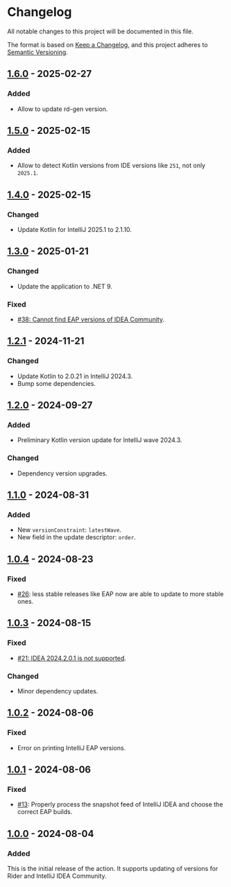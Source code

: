 <!--
SPDX-FileCopyrightText: 2024-2025 Friedrich von Never <friedrich@fornever.me>

SPDX-License-Identifier: MIT
-->

Changelog
=========

All notable changes to this project will be documented in this file.

The format is based on [Keep a Changelog](https://keepachangelog.com/en/1.0.0/), and this project adheres to [Semantic Versioning](https://semver.org/spec/v2.0.0.html).

## [1.6.0] - 2025-02-27
### Added
- Allow to update rd-gen version.

## [1.5.0] - 2025-02-15
### Added
- Allow to detect Kotlin versions from IDE versions like `251`, not only `2025.1`.

## [1.4.0] - 2025-02-15
### Changed
- Update Kotlin for IntelliJ 2025.1 to 2.1.10.

## [1.3.0] - 2025-01-21
### Changed
- Update the application to .NET 9.

### Fixed
- [#38: Cannot find EAP versions of IDEA Community](https://github.com/ForNeVeR/intellij-updater/issues/38).

## [1.2.1] - 2024-11-21
### Changed
- Update Kotlin to 2.0.21 in IntelliJ 2024.3.
- Bump some dependencies.

## [1.2.0] - 2024-09-27
### Added
- Preliminary Kotlin version update for IntelliJ wave 2024.3.

### Changed
- Dependency version upgrades.

## [1.1.0] - 2024-08-31
### Added
- New `versionConstraint`: `latestWave`.
- New field in the update descriptor: `order`.

## [1.0.4] - 2024-08-23
### Fixed
- [#26](https://github.com/ForNeVeR/intellij-updater/issues/26): less stable releases like EAP now are able to update to more stable ones.

## [1.0.3] - 2024-08-15
### Fixed
- [#21: IDEA 2024.2.0.1 is not supported](https://github.com/ForNeVeR/intellij-updater/issues/21).

### Changed
- Minor dependency updates.

## [1.0.2] - 2024-08-06
### Fixed
- Error on printing IntelliJ EAP versions.

## [1.0.1] - 2024-08-06
### Fixed
- [#13](https://github.com/ForNeVeR/intellij-updater/issues/13): Properly process the snapshot feed of IntelliJ IDEA and choose the correct EAP builds.

## [1.0.0] - 2024-08-04
### Added
This is the initial release of the action. It supports updating of versions for Rider and IntelliJ IDEA Community.

[1.0.0]: https://github.com/ForNeVeR/intellij-updater/releases/tag/v1.0.0
[1.0.1]: https://github.com/ForNeVeR/intellij-updater/compare/v1.0.0...v1.0.1
[1.0.2]: https://github.com/ForNeVeR/intellij-updater/compare/v1.0.1...v1.0.2
[1.0.3]: https://github.com/ForNeVeR/intellij-updater/compare/v1.0.2...v1.0.3
[1.0.4]: https://github.com/ForNeVeR/intellij-updater/compare/v1.0.3...v1.0.4
[1.1.0]: https://github.com/ForNeVeR/intellij-updater/compare/v1.0.4...v1.1.0
[1.2.0]: https://github.com/ForNeVeR/intellij-updater/compare/v1.1.0...v1.2.0
[1.2.1]: https://github.com/ForNeVeR/intellij-updater/compare/v1.2.0...v1.2.1
[1.3.0]: https://github.com/ForNeVeR/intellij-updater/compare/v1.2.1...v1.3.0
[1.4.0]: https://github.com/ForNeVeR/intellij-updater/compare/v1.3.0...v1.4.0
[1.5.0]: https://github.com/ForNeVeR/intellij-updater/compare/v1.4.0...v1.5.0
[1.6.0]: https://github.com/ForNeVeR/intellij-updater/compare/v1.5.0...v1.6.0
[Unreleased]: https://github.com/ForNeVeR/intellij-updater/compare/v1.6.0...HEAD

